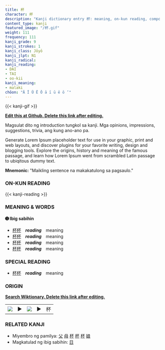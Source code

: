 ```yaml
---
title: 杯
character: 杯
description: "Kanji dictionary entry 杯: meaning, on-kun reading, compounds, origin, related kanji"
content_type: kanji
featured_image: "/杯.gif"
weight: 111
frequency: 111
kanji_grade: 9
kanji_strokes: 1
kanji_class: Jōyō
kanji_jlpt: N1
kanji_radical: 
kanji_reading: 
- DAI
- TAI
- oo-kii
kanji_meaning:
- malaki
chōon: "Ā Ī Ū Ē Ō ā ī ū ē ō ’"
---
```

[//]: # (Don't edit the line below. Kanji animated GIF code is automatically generated.)
{{< kanji-gif >}}

[//]: # (Edit below this line.)

**[Edit this at Github. Delete this link after editing.](https://github.com/tim0g/tim/tree/main/content/kanji/杯/index.md)**

Magsulat dito ng introduction tungkol sa kanji. Mga opinions, impressions, suggestions, trivia, ang kung ano-ano pa.

Generate Lorem Ipsum placeholder text for use in your graphic, print and web layouts, and discover plugins for your favorite writing, design and blogging tools. Explore the origins, history and meaning of the famous passage, and learn how Lorem Ipsum went from scrambled Latin passage to ubiqitous dummy text.
 
**Mnemonic:** "Maikling sentence na makakatulong sa pagsaulo."

### ON-KUN READING

[//]: # (Don't edit the line below. ON-KUN READING code is automatically generated.)
{{< kanji-reading >}}

### MEANING & WORDS

#### ➊ **Ibig sabihin**
  - [杯](../杯)[杯](../杯)　***reading***　meaning
  - [杯](../杯)[杯](../杯)　***reading***　meaning
  - [杯](../杯)[杯](../杯)　***reading***　meaning
  - [杯](../杯)[杯](../杯)　***reading***　meaning

### SPECIAL READING
  - [杯](../杯)[杯](../杯)　***reading***　meaning

### ORIGIN

**[Search Wiktionary. Delete this link after editing.](https://wiktionary.org/wiki/杯)**
<table class="kanji-table"><tr><td>
<img src="60px-杯-bronze.svg.png">
</td><td>▶</td><td>
<img src="60px-杯-oracle.svg.png">
</td><td>▶</td>
<td class="kanji-origin">杯</td>
</tr></table>

### RELATED KANJI
- Miyembro ng pamilya: [父](../父) [母](../母) [杯](../杯) [杯](../杯) [杯](../杯) [娘](../娘)
- Magkatulad ng ibig sabihin: [日](../日)
